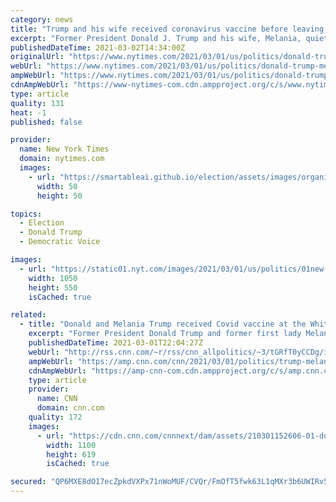 ```yaml
---
category: news
title: "Trump and his wife received coronavirus vaccine before leaving the White House."
excerpt: "Former President Donald J. Trump and his wife, Melania, quietly received coronavirus vaccinations in January before leaving the White House, an adviser said on Monday."
publishedDateTime: 2021-03-02T14:34:00Z
originalUrl: "https://www.nytimes.com/2021/03/01/us/politics/donald-trump-melania-coronavirus-vaccine.html"
webUrl: "https://www.nytimes.com/2021/03/01/us/politics/donald-trump-melania-coronavirus-vaccine.html"
ampWebUrl: "https://www.nytimes.com/2021/03/01/us/politics/donald-trump-melania-coronavirus-vaccine.amp.html"
cdnAmpWebUrl: "https://www-nytimes-com.cdn.ampproject.org/c/s/www.nytimes.com/2021/03/01/us/politics/donald-trump-melania-coronavirus-vaccine.amp.html"
type: article
quality: 131
heat: -1
published: false

provider:
  name: New York Times
  domain: nytimes.com
  images:
    - url: "https://smartableai.github.io/election/assets/images/organizations/nytimes.com-50x50.jpg"
      width: 50
      height: 50

topics:
  - Election
  - Donald Trump
  - Democratic Voice

images:
  - url: "https://static01.nyt.com/images/2021/03/01/us/politics/01new-washington-briefing-trump-vaccine/01new-washington-briefing-trump-vaccine-facebookJumbo.jpg"
    width: 1050
    height: 550
    isCached: true

related:
  - title: "Donald and Melania Trump received Covid vaccine at the White House in January"
    excerpt: "Former President Donald Trump and former first lady Melania Trump received the Covid-19 vaccine at the White House in January, a Trump adviser told CNN on Monday.\n    \n"
    publishedDateTime: 2021-03-01T22:04:27Z
    webUrl: "http://rss.cnn.com/~r/rss/cnn_allpolitics/~3/tGRfT0yCCDg/index.html"
    ampWebUrl: "https://amp.cnn.com/cnn/2021/03/01/politics/trump-melania-vaccinated-white-house/index.html"
    cdnAmpWebUrl: "https://amp-cnn-com.cdn.ampproject.org/c/s/amp.cnn.com/cnn/2021/03/01/politics/trump-melania-vaccinated-white-house/index.html"
    type: article
    provider:
      name: CNN
      domain: cnn.com
    quality: 172
    images:
      - url: "https://cdn.cnn.com/cnnnext/dam/assets/210301152606-01-donald-melania-trump-super-tease.jpg"
        width: 1100
        height: 619
        isCached: true

secured: "QP6MXE8dO17ecZpkdVXPx71nWoMUF/CVQr/FmOfT5fwk63L1qMXr3b6UWIRv5L/YdS/1o8vbOYqo/iIQh1AX+ARxHcvWSrOsamlBfIEv0/Ugo+OXqY+s12udWQHJVZaIqH46yfVoziArP6R6a/pUzyRhXm5CNf4EZjpOujfoUSabKLg8CB0oqnNDlit9aGuuBURcOlCDyHMpiCvS5824K78j8XaztvjmcML95zL8Wci5Z+Jbw7PXZbBNvZghThFva1b3iXZtGMOSVV7YaGBDG4oQuzfxl/0+3Jrdrl3IhizJRU3H8MM/TGXTAUDpJBfKiKYRG8nzjg/riXHu38NEPI1F86zpVlL8klvgWKi4wrY=;1v+5TSnTRj5b/zYxnR99DA=="
---
```


